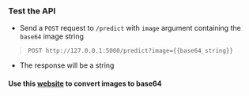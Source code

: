 ### Test the API

- Send a `POST` request to `/predict` with `image` argument containing the `base64` image string

> `POST http://127.0.0.1:5000/predict?image={{base64_string}}`

- The response will be a string

#### Use this [website](https://base64.guru/converter/encode/image) to convert images to base64